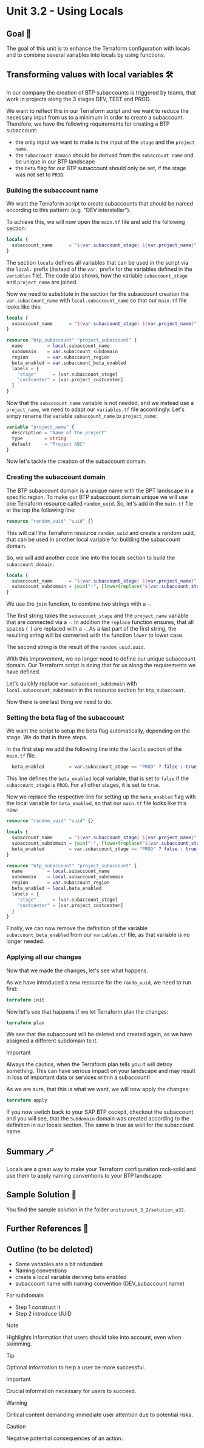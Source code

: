 # Unit 3.2 - Using Locals

## Goal 🎯

The goal of this unit is to enhance the Terraform configuration with locals and to combine several variables into locals by using functions.


## Transforming values with local variables 🛠️

In our company the creation of BTP subaccounts is triggered by teams, that work in projects along the 3 stages DEV, TEST and PROD.

We want to reflect this in our Terraform script and we want to reduce the necessary input from us to a minimum in order to create a subaccount.
Therefore, we have the following requirements for creating a BTP subaccount:
- the only input we want to make is the input of the `stage` and the `project name`.
- the `subaccount domain` should be derived from the `subaccount name` and be unique in our BTP landscape
- the `beta` flag for our BTP subaccount should only be set, if the stage was not set to `PROD`.

### Building the subaccount name

We want the Terraform script to create subaccounts that should be named according to this pattern: <stage> <project name> (e.g. "DEV interstellar").

To achieve this, we will now open the `main.tf` file and add the following section:

```terraform
locals {
  subaccount_name      = "${var.subaccount_stage} ${var.project_name}"
}  
```

The section `locals` defines all variables that can be used in the script via the `local.` prefix (instead of the `var.` prefix for the variables defined in the `variables` file).
The code also shows, how the variable `subaccount_stage` and `project_name` are joined.

Now we need to substitute in the section for the subaccount creation the `var.subaccount_name` with `local.subaccount_name` so that our `main.tf` file looks like this:

```terraform
locals {
  subaccount_name      = "${var.subaccount_stage} ${var.project_name}"
}

resource "btp_subaccount" "project_subaccount" {
  name         = local.subaccount_name
  subdomain    = var.subaccount_subdomain
  region       = var.subaccount_region
  beta_enabled = var.subaccount_beta_enabled
  labels = {
    "stage"      = [var.subaccount_stage]
    "costcenter" = [var.project_costcenter]
  }
}
```

Now that the `subaccount_name` variable is not needed, and we instead use a `project_name`, we need to adapt our `variables.tf` file accordingly. 
Let's simpy rename the variable `subaccount_name` to `project_name`:

```terraform
variable "project_name" {
  description = "Name of the project"
  type        = string
  default     = "Project ABC"
}
```

Now let's tackle the creation of the subaccount domain.

### Creating the subaccount domain

The BTP subaccount domain is a unique name with the BPT landscape in a specific region. To make our BTP subaccount domain unique we will use one Terraform resource called `random_uuid`. So, let's add in the `main.tf` file at the top the following line:

```terraform
resource "random_uuid" "uuid" {}
```

This will call the Terraform resource `random_uuid` and create a random uuid, that can be used in another local variable for building the subaccount domain.

So, we will add another code line into the locals section to build the `subaccount_domain`.

```terraform
locals {
  subaccount_name      = "${var.subaccount_stage} ${var.project_name}"
  subaccount_subdomain = join("-", [lower(replace("${var.subaccount_stage}-${var.project_name}", " ", "-")), random_uuid.uuid.result])
}
```

We use the `join` function, to combine two strings with a `-`. 

The first string takes the `subaccount_stage` and the `project_name` variable that are connected via a `-`. In addition the `replace` function ensures, that all spaces (` `) are replaced with a `-`. As a last part of the first string, the resulting string will be converted with the function `lower` to lower case.

The second string is the result of the `random_uuid.uuid`.

With this improvement, we no longer need to define our unique subaccount domain. Our Terraform script is doing that for us along the requirements we have defined.

Let's quickly replace `var.subaccount_subdomain` with `local.subaccount_subdomain` in the resource section for  `btp_subaccount`.

Now there is one last thing we need to do. 

### Setting the beta flag of the subaccount

We want the script to setup the beta flag automatically, depending on the stage. We do that in three steps. 

In the first step we add the following line into the `locals` section of the `main.tf` file.

```terraform
  beta_enabled         = var.subaccount_stage == "PROD" ? false : true
```

This line defines the `beta_enabled` local variable, that is set to `false` if the `subaccount_stage` is `PROD`. For all other stages, it is set to `true`.

Now we replace the respective line for setting up the `beta_enabled` flag with the local variable for `beta_enabled`, so that our `main.tf` file looks like this now:

```terraform
resource "random_uuid" "uuid" {}

locals {
  subaccount_name      = "${var.subaccount_stage} ${var.project_name}"
  subaccount_subdomain = join("-", [lower(replace("${var.subaccount_stage}-${var.project_name}", " ", "-")), random_uuid.uuid.result])
  beta_enabled         = var.subaccount_stage == "PROD" ? false : true
}

resource "btp_subaccount" "project_subaccount" {
  name         = local.subaccount_name
  subdomain    = local.subaccount_subdomain
  region       = var.subaccount_region
  beta_enabled = local.beta_enabled
  labels = {
    "stage"      = [var.subaccount_stage]
    "costcenter" = [var.project_costcenter]
  }
}
```

Finally, we can now remove the definition of the variable `subaccount_beta_enabled` from our `variables.tf` file, as that variable is no longer needed.

### Applying all our changes

Now that we made the changes, let's see what happens. 

As we have introduced a new resource for the `rando_uuid`, we need to run first:

```terraform
terraform init
```

Now let's see that happens if we let Terraform plan the changes:

```terraform
terraform plan
```

We see that the subaccount will be deleted and created again, as we have assigned a different subdomain to it.

> [!IMPORTANT]
> Always the cautios, when the Terraform plan tells you it will detroy something. This can have serious impact on your landscape and may result in loss of important data or services within a subaccount!

As we are sure, that this is what we want, we will now apply the changes:

```terraform
terraform apply
```

If you now switch back to your SAP BTP cockpit, checkout the subaccount and you will see, that the `Subdomain` domain was created according to the definition in our locals section.
The same is true as well for the subaccount name.


## Summary 🪄

Locals are a great way to make your Terraform configuration rock-solid and use them to apply naming conventions to your BTP landscape.


## Sample Solution 🛟

You find the sample solution in the folder `units/unit_3_2/solution_u32`.

## Further References 📝


## Outline (to be deleted)

- Some variables are a bit redundant
- Naming conventions
- create a local variable deriving beta enabled
- subaccount name with naming convention (DEV_subaccount name)

For subdomain

- Step 1 construct it
- Step 2 introduce UUID

> [!NOTE]
> Highlights information that users should take into account, even when skimming.

> [!TIP]
> Optional information to help a user be more successful.

> [!IMPORTANT]
> Crucial information necessary for users to succeed.

> [!WARNING]
> Critical content demanding immediate user attention due to potential risks.

> [!CAUTION]
> Negative potential consequences of an action.
